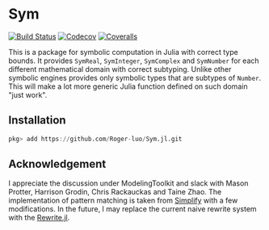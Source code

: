 # Sym

[![Build Status](https://travis-ci.com/Roger-luo/Sym.jl.svg?branch=master)](https://travis-ci.com/Roger-luo/Sym.jl)
[![Codecov](https://codecov.io/gh/Roger-luo/Sym.jl/branch/master/graph/badge.svg)](https://codecov.io/gh/Roger-luo/Sym.jl)
[![Coveralls](https://coveralls.io/repos/github/Roger-luo/Sym.jl/badge.svg?branch=master)](https://coveralls.io/github/Roger-luo/Sym.jl?branch=master)

This is a package for symbolic computation in Julia with correct type bounds. It provides `SymReal`, `SymInteger`, `SymComplex` and `SymNumber` for each different
mathematical domain with correct subtyping. Unlike other symbolic engines provides only symbolic types that are subtypes of `Number`. This will make a lot more generic Julia function defined on such domain "just work".

## Installation

```jl
pkg> add https://github.com/Roger-luo/Sym.jl.git
```

## Acknowledgement

I appreciate the discussion under ModelingToolkit and slack with Mason Protter, Harrison Grodin, Chris Rackauckas and Taine Zhao. The implementation of pattern matching is taken from [Simplify](https://github.com/HarrisonGrodin/Simplify.jl)
with a few modifications. In the future, I may replace the current naive
rewrite system with the [Rewrite.jl](https://github.com/HarrisonGrodin/Rewrite.jl).
